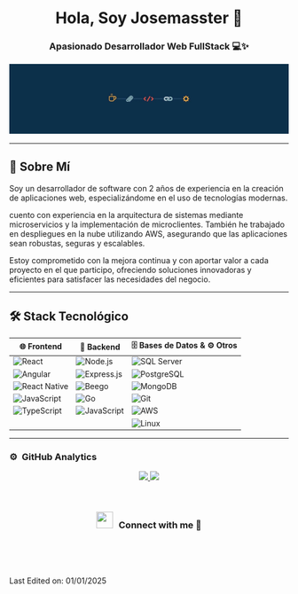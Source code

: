 <div align="center">
<h1>Hola, Soy Josemasster 👋</h1> 
</div>
<h3 align="center">
 Apasionado Desarrollador Web FullStack 💻✨ 
</h3>
<img src="./img/banner.jpeg"/>


---
## 🚀 Sobre Mí
Soy un desarrollador de software con 2 años de experiencia en la creación de aplicaciones web, especializándome en el uso de tecnologías modernas.

 cuento con experiencia en la arquitectura de sistemas mediante microservicios y la implementación de microclientes. También he trabajado en despliegues en la nube utilizando AWS, asegurando que las aplicaciones sean robustas, seguras y escalables.

Estoy comprometido con la mejora continua y con aportar valor a cada proyecto en el que participo, ofreciendo soluciones innovadoras y eficientes para satisfacer las necesidades del negocio.

---

## 🛠️ Stack Tecnológico  

<div align="center">

| 🌐 Frontend                            | 🔧 Backend                             | 🗄️ Bases de Datos & ⚙️ Otros           |
|----------------------------------------|----------------------------------------|----------------------------------------|
| ![React](https://img.shields.io/badge/React-20232A?style=flat&logo=react&logoColor=61DAFB)          | ![Node.js](https://img.shields.io/badge/Node.js-43853D?style=flat&logo=node.js&logoColor=white) | ![SQL Server](https://img.shields.io/badge/SQL_Server-CC2927?style=flat&logo=microsoft-sql-server&logoColor=white) |
| ![Angular](https://img.shields.io/badge/Angular-DD0031?style=flat&logo=angular&logoColor=white)    | ![Express.js](https://img.shields.io/badge/Express.js-404D59?style=flat)      | ![PostgreSQL](https://img.shields.io/badge/PostgreSQL-336791?style=flat&logo=postgresql&logoColor=white) |
| ![React Native](https://img.shields.io/badge/React_Native-20232A?style=flat&logo=react&logoColor=61DAFB) | ![Beego](https://img.shields.io/badge/Beego-35495E?style=flat&logo=go&logoColor=white) | ![MongoDB](https://img.shields.io/badge/MongoDB-47A248?style=flat&logo=mongodb&logoColor=white) |
| ![JavaScript](https://img.shields.io/badge/JavaScript-F7DF1E?style=flat&logo=javascript&logoColor=black) | ![Go](https://img.shields.io/badge/Go-00ADD8?style=flat&logo=go&logoColor=white) | ![Git](https://img.shields.io/badge/Git-F05032?style=flat&logo=git&logoColor=white) |
| ![TypeScript](https://img.shields.io/badge/TypeScript-3178C6?style=flat&logo=typescript&logoColor=white) | ![JavaScript](https://img.shields.io/badge/JavaScript-F7DF1E?style=flat&logo=javascript&logoColor=black) | ![AWS](https://img.shields.io/badge/AWS-232F3E?style=flat&logo=amazon-aws&logoColor=white) |
|                                        |                                        | ![Linux](https://img.shields.io/badge/Linux-FCC624?style=flat&logo=linux&logoColor=black) |
</div>

---

### ⚙️ &nbsp;GitHub Analytics

<p align="center">
  <a href="https://github.com/josemasster">
 <img height="180em" src="https://github-readme-stats-eight-theta.vercel.app/api?username=josemasster&show_icons=true&theme=algolia&include_all_commits=true&count_private=true"/>
  <img height="180em" src="https://github-readme-stats-eight-theta.vercel.app/api/top-langs/?username=josemasster&layout=compact&langs_count=8&theme=algolia"/>
  </a>
</p>

<br/>
<h3 align="center" > <img src="https://media.giphy.com/media/iY8CRBdQXODJSCERIr/giphy.gif" width="30" height="30" style="margin-right: 10px;">Connect with me 🤝 </h3>
<br><br><br>


Last Edited on: 01/01/2025



 
